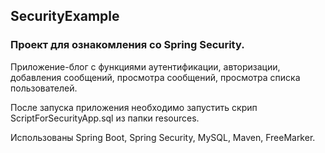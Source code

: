 ## SecurityExample
### Проект для ознакомления со Spring Security.
Приложение-блог с функциями аутентификации, авторизации, добавления сообщений, просмотра сообщений, просмотра списка пользователей.

После запуска приложения необходимо запустить скрип ScriptForSecurityApp.sql из папки resources.

Использованы Spring Boot, Spring Security, MySQL, Maven, FreeMarker. 
